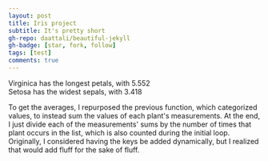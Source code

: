 ```yaml
---
layout: post
title: Iris project
subtitle: It's pretty short
gh-repo: daattali/beautiful-jekyll
gh-badge: [star, fork, follow]
tags: [test]
comments: true
---
```

Virginica has the longest petals, with 5.552  
Setosa has the widest sepals, with 3.418

To get the averages, I repurposed the previous function, which categorized values, to instead sum the values of each plant's measurements. At the end, I just divide each of the measurements' sums by the number of times that plant occurs in the list, which is also counted during the initial loop. Originally, I considered having the keys be added dynamically, but I realized that would add fluff for the sake of fluff. 

